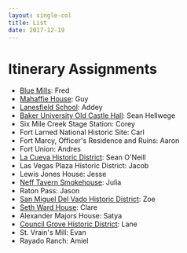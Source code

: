 ```yaml
---
layout: single-col
title: List
date: 2017-12-19
---
```


# Itinerary Assignments

- [Blue Mills](sites/blue-mills): Fred
- [Mahaffie House](sites/mahaffie-house): Guy
- [Lanesfield School](sites/lanesfield-school): Addey
- [Baker University Old Castle Hall](sites/baker-university-old-castle-building): Sean Hellwege
- Six Mile Creek Stage Station: Corey
- Fort Larned National Historic Site: Carl
- Fort Marcy, Officer's Residence and Ruins: Aaron
- Fort Union: Andres
- [La Cueva Historic District](sites/la-cueva-historic-district): Sean O'Neill
- Las Vegas Plaza Historic District: Jacob
- Lewis Jones House: Jesse
- [Neff Tavern Smokehouse](sites/neff-tavern-smokehouse): Julia
- Raton Pass: Jason
- [San Miguel Del Vado Historic District](sites/san-miguel-del-vado): Zoe
- [Seth Ward House](sites/seth-ward-house): Clare
- Alexander Majors House: Satya
- [Council Grove Historic District](sites/council-grove-downtown-historic-district): Lane
- St. Vrain's Mill: Evan
- Rayado Ranch: Amiel
